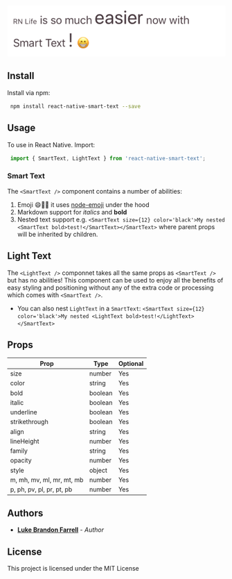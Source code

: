 <img src="https://raw.githubusercontent.com/LukeBrandonFarrell/open-source-images/master/react-native-smart-text/react-native-smart-text-example.png">

## Install

Install via npm:
```sh
 npm install react-native-smart-text --save
```

## Usage

To use in React Native. Import:
```js
 import { SmartText, LightText } from 'react-native-smart-text';
```

### Smart Text

The `<SmartText />` component contains a number of abilities:

1. Emoji 😄🥶🤯 it uses [node-emoji](https://www.npmjs.com/package/node-emoji) under the hood
2. Markdown support for *italics* and **bold**
3. Nested text support e.g. `<SmartText size={12} color='black'>My nested <SmartText bold>test!</SmartText></SmartText>`  where parent props will be inherited by children.

## Light Text

The `<LightText />` componnet takes all the same props as `<SmartText />` but has no abilities! This component can be used
to enjoy all the benefits of easy styling and positioning without any of the extra code or processing which comes with `<SmartText />`.

- You can also nest `LightText` in a `SmartText`: `<SmartText size={12} color='black'>My nested <LightText bold>test!</LightText></SmartText>`

## Props

| Prop                | Type          | Optional  |                                                               
| ------------------- | ------------- | --------- |
| size               | number         | Yes       |                      
| color               | string         | Yes       |                      
| bold               | boolean         | Yes       |                      
| italic               | boolean         | Yes       |                      
| underline               | boolean         | Yes       |                      
| strikethrough               | boolean         | Yes       |                      
| align               | string         | Yes       |                      
| lineHeight               | number         | Yes       |                      
| family               | string         | Yes       |                      
| opacity               | number         | Yes       |                      
| style               | object         | Yes       |                      
| m, mh, mv, ml, mr, mt, mb               | number         | Yes       |       
| p, ph, pv, pl, pr, pt, pb               | number         | Yes       | 

## Authors

* [**Luke Brandon Farrell**](https://lukebrandonfarrell.com/) - *Author*

## License

This project is licensed under the MIT License
